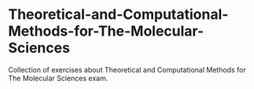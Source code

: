 # Theoretical-and-Computational-Methods-for-The-Molecular-Sciences
Collection of exercises about Theoretical and Computational Methods for The Molecular Sciences exam.
